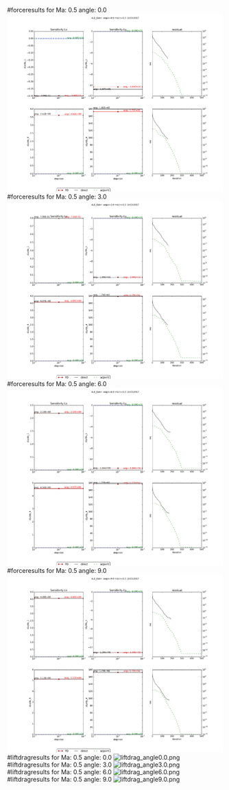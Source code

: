 #forceresults for  Ma: 0.5 angle: 0.0
![force_angle0.0.png](force_angle0.0.png)
#forceresults for  Ma: 0.5 angle: 3.0
![force_angle3.0.png](force_angle3.0.png)
#forceresults for  Ma: 0.5 angle: 6.0
![force_angle6.0.png](force_angle6.0.png)
#forceresults for  Ma: 0.5 angle: 9.0
![force_angle9.0.png](force_angle9.0.png)
#liftdragresults for  Ma: 0.5 angle: 0.0
![liftdrag_angle0.0.png](liftdrag_angle0.0.png)
#liftdragresults for  Ma: 0.5 angle: 3.0
![liftdrag_angle3.0.png](liftdrag_angle3.0.png)
#liftdragresults for  Ma: 0.5 angle: 6.0
![liftdrag_angle6.0.png](liftdrag_angle6.0.png)
#liftdragresults for  Ma: 0.5 angle: 9.0
![liftdrag_angle9.0.png](liftdrag_angle9.0.png)
